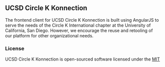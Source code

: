 ## UCSD Circle K Konnection

The frontend client for UCSD Circle K Konnection is built using AngularJS to serve the needs of the Circle K International chapter at the University of California, San Diego. However, we encourage the reuse and retooling of our platform for other organizational needs.

### License

UCSD Circle K Konnection is open-sourced software licensed under the [MIT](http://opensource.org/licenses/MIT)
